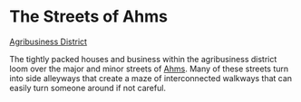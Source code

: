 # The Streets of Ahms
[Agribusiness District](Agribusiness%20District%20Overview.md)

The tightly packed houses and business within the agribusiness district loom over the major and minor streets of [Ahms](../Ahms%20Overview.md). Many of these streets turn into side alleyways that create a maze of interconnected walkways that can easily turn someone around if not careful.